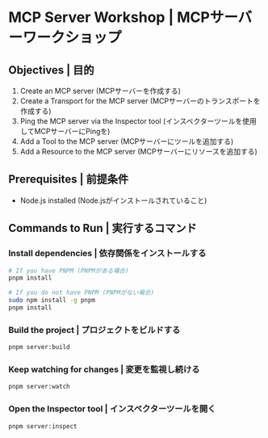# MCP Server Workshop | MCPサーバーワークショップ

## Objectives | 目的

1. Create an MCP server (MCPサーバーを作成する)
2. Create a Transport for the MCP server (MCPサーバーのトランスポートを作成する)
3. Ping the MCP server via the Inspector tool (インスペクターツールを使用してMCPサーバーにPingを)
4. Add a Tool to the MCP server (MCPサーバーにツールを追加する)
5. Add a Resource to the MCP server (MCPサーバーにリソースを追加する)

## Prerequisites | 前提条件

- Node.js installed (Node.jsがインストールされていること)

## Commands to Run | 実行するコマンド

### Install dependencies | 依存関係をインストールする

```bash
# If you have PNPM (PNPMがある場合)
pnpm install

# If you do not have PNPM (PNPMがない場合)
sudo npm install -g pnpm
pnpm install
```

### Build the project | プロジェクトをビルドする

```bash
pnpm server:build
```

### Keep watching for changes | 変更を監視し続ける

```bash
pnpm server:watch
```

### Open the Inspector tool | インスペクターツールを開く

```bash
pnpm server:inspect
```
